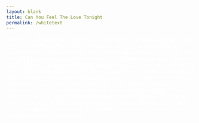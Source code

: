 ```yaml
---
layout: blank
title: Can You Feel The Love Tonight
permalink: /whitetext
---
```


<!--
I can’t, and won’t ever be able to, get enough of you.
It's wonderful to have you 
--!>
<font color="#ffffff">
There's a calm surrender to the rush of day
When the heat of a rolling wind can be turned away
An enchanted moment, and it sees me through
 t's enough for this restless warrior just to be with you

And can you feel the love tonight?
I  is where we are
It s enough for this wide-eyed wanderer
That we got thi  far

And can you feel the love tonight?
Ho  it's laid to rest
It's en ugh to make kings a d vagabon s
B lieve the ve y best

There's a time  or everyone if they only learn
That the twisting kaleidoscope moves us all in t rn
There's a rhyme and reason to the wi d outdoors
When the heart of this s ar-cr ssed voyager beats in time with yours

And can you feel the love tonig t?
It is where we  re
It's enough for this wide-eyed wanderer
That we got this far

And can you feel the love tonight?
How it's laid to rest
It's enough to make kings and  agabonds
Believe the ver  best

It's en  gh to make kings and vagabonds
Believe the very best
</font>
